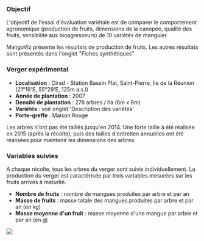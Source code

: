 
### Objectif

L'objectif de l'essai d'évaluation variétale est de comparer le comportement agronomique (production de fruits, dimensions de la canopée, qualité des fruits, sensibilité aux bioagresseurs) de 10 variétés de manguier.

MangoViz présente les résultats de production de fruits. 
Les autres résultats sont présentés dans l'onglet "Fiches synthétiques"


### Verger expérimental


- **Localisation** : Cirad - Station Bassin Plat, Saint-Pierre, Ile de la Réunion (21°19’S, 55°29’E, 125m a.s.l)
- **Année de plantation** : 2007
- **Densité de plantation** : 278 arbres / ha (6m x 6m)
- **Variétés** : voir onglet 'Description des variétés'
- **Porte-greffe** : Maison Rouge


Les arbres n'ont pas été taillés jusqu'en 2014. Une forte taille à été réalisée en 2015 (après la récolte), puis des tailles d'entretien annuelles ont été réalisées pour maintenir les dimensions des arbres.


### Variables suivies

A chaque récolte, tous les arbres du verger sont suivis individuellement. La production du verger est caractérisée par trois variables mesurées sur les fruits arrivés à maturité. 

- **Nombre de fruits** : nombre de mangues produites par arbre et par an
- **Masse de fruits** : masse totale des mangues produites par arbre et par an (en kg)
- **Masse moyenne d'un fruit** : masse moyenne d'une mangue par arbre et par an (en g)

<p class="center">
  <img src="verger-test.jpg" class="inbox-img">
</p>






